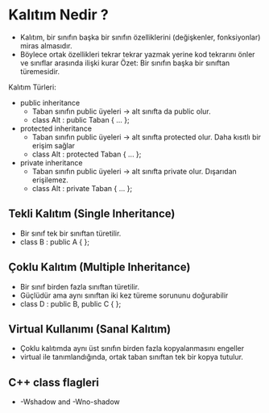 



# Kalıtım Nedir ?
- Kalıtım, bir sınıfın başka bir sınıfın özelliklerini (değişkenler, fonksiyonlar) miras almasıdır.
- Böylece ortak özellikleri tekrar tekrar yazmak yerine kod tekrarını önler ve sınıflar arasında ilişki kurar
Özet: Bir sınıfın başka bir sınıftan türemesidir.

Kalıtım Türleri:
- public inheritance
    * Taban sınıfın public üyeleri → alt sınıfta da public olur.
    * class Alt : public Taban { ... };
- protected inheritance
    * Taban sınıfın public üyeleri → alt sınıfta protected olur. Daha kısıtlı bir erişim sağlar
    * class Alt : protected Taban { ... };
- private inheritance
    * Taban sınıfın public üyeleri → alt sınıfta private olur. Dışarıdan erişilemez.
    * class Alt : private Taban { ... };


## Tekli Kalıtım (Single Inheritance)
- Bir sınıf tek bir sınıftan türetilir.
- class B : public A { };

## Çoklu Kalıtım (Multiple Inheritance)
- Bir sınıf birden fazla sınıftan türetilir.
- Güçlüdür ama aynı sınıftan iki kez türeme sorununu doğurabilir
- class D : public B, public C { };

## Virtual Kullanımı (Sanal Kalıtım)
- Çoklu kalıtımda aynı üst sınıfın birden fazla kopyalanmasını engeller
- virtual ile tanımlandığında, ortak taban sınıftan tek bir kopya tutulur.



## C++ class flagleri
- -Wshadow and -Wno-shadow 
